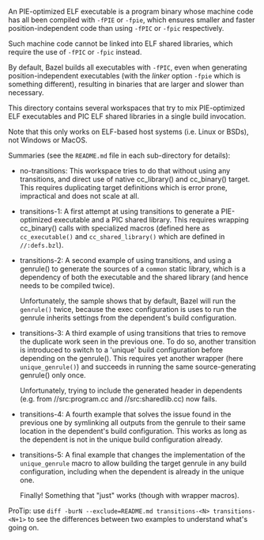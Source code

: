 An PIE-optimized ELF executable is a program binary whose machine code has
all been compiled with `-fPIE` or `-fpie`, which ensures smaller and faster
position-independent code than using `-fPIC` or `-fpic` respectively.

Such machine code cannot be linked into ELF shared libraries, which require
the use of `-fPIC` or `-fpic` instead.

By default, Bazel builds all executables with `-fPIC`, even when generating
position-independent executables (with the _linker_ option `-fpie` which is
something different), resulting in binaries that are larger and slower than
necessary.

This directory contains several workspaces that try to mix PIE-optimized ELF
executables and PIC ELF shared libraries in a single build invocation.

Note that this only works on ELF-based host systems (i.e. Linux or BSDs),
not Windows or MacOS.

Summaries (see the `README.md` file in each sub-directory for details):

- no-transitions:
    This workspace tries to do that without using any transitions, and direct
    use of native cc_library() and cc_binary() target. This requires
    duplicating target definitions which is error prone, impractical and
    does not scale at all.

- transitions-1:
    A first attempt at using transitions to generate a PIE-optimized
    executable and a PIC shared library. This requires wrapping cc_binary()
    calls with specialized macros (defined here as `cc_executable()` and
    `cc_shared_library()` which are defined in `//:defs.bzl`).

- transitions-2:
    A second example of using transitions, and using a genrule() to generate
    the sources of a `common` static library, which is a dependency of both
    the executable and the shared library (and hence needs to be compiled
    twice).

    Unfortunately, the sample shows that by default, Bazel will run the
    `genrule()` twice, because the exec configuration is uses to run the
    genrule inherits settings from the dependent's build configuration.

- transitions-3:
    A third example of using transitions that tries to remove the duplicate
    work seen in the previous one. To do so, another transition is introduced
    to switch to a 'unique' build configuration before depending on the
    genrule(). This requires yet another wrapper (here `unique_genrule()`)
    and succeeds in running the same source-generating genrule() only once.

    Unfortunately, trying to include the generated header in dependents
    (e.g. from //src:program.cc and //src:sharedlib.cc) now fails.

- transitions-4:
    A fourth example that solves the issue found in the previous one by
    symlinking all outputs from the genrule to their same location in the
    dependent's build configuration. This works as long as the dependent is
    not in the unique build configuration already.

- transitions-5:
    A final example that changes the implementation of the `unique_genrule`
    macro to allow building the target genrule in any build configuration,
    including when the dependent is already in the unique one.

    Finally! Something that "just" works (though with wrapper macros).

ProTip: use `diff -burN --exclude=README.md transitions-<N> transitions-<N+1>`
to see the differences between two examples to understand what's going on.
